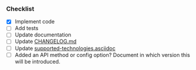 <!--

Replace this comment with a description of what's being changed by this PR.

If this PR should close an issue, please add one of the magic keywords
(e.g. Fixes) followed by the issue number. For more info see:
https://help.github.com/articles/closing-issues-using-keywords/

If this pull request is work in progress, create a draft PR instead of prefixing the title with WIP.

-->

### Checklist

<!-- Potential tasks related to a new PR. Remove tasks that are not relevant -->

- [x] Implement code
- [ ] Add tests
- [ ] Update documentation
- [ ] Update [CHANGELOG.md](CHANGELOG.md)
- [ ] Update [supported-technologies.asciidoc](docs/supported-technologies.asciidoc)
- [ ] Added an API method or config option? Document in which version this will be introduced.
